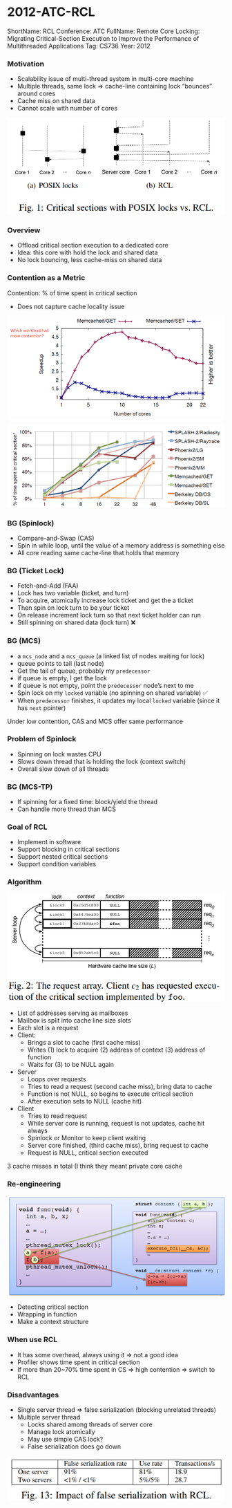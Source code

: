 # 2012-ATC-RCL

ShortName: RCL
Conference: ATC
FullName: Remote Core Locking: Migrating Critical-Section Execution to Improve the Performance of Multithreaded Applications
Tag: CS736
Year: 2012

### Motivation

- Scalability issue of multi-thread system in multi-core machine
- Multiple threads, same lock ⇒ cache-line containing lock “bounces” around cores
- Cache miss on shared data
- Cannot scale with number of cores

![image-15.png](images/image%2015.png)

### Overview

- Offload critical section execution to a dedicated core
- Idea: this core with hold the lock and shared data
- No lock bouncing, less cache-miss on shared data

### Contention as a Metric

Contention: % of time spent in critical section

- Does not capture cache locality issue

![image-16.png](images/image%2016.png)

![image-17.png](images/image%2017.png)

### BG (Spinlock)

- Compare-and-Swap (CAS)
- Spin in while loop, until the value of a memory address is something else
- All core reading same cache-line that holds that memory

### BG (Ticket Lock)

- Fetch-and-Add (FAA)
- Lock has two variable (ticket, and turn)
- To acquire, atomically increase lock ticket and get the a ticket
- Then spin on lock turn to be your ticket
- On release increment lock turn so that next ticket holder can run
- Still spinning on shared data (lock turn) ❌

### BG (MCS)

- a `mcs_node` and a `mcs_queue` (a linked list of nodes waiting for lock)
- queue points to tail (last node)
- Get the tail of queue, probably my `predecessor`
- if queue is empty, I get the lock
- if queue is not empty, point the `predecessor` node’s next to me
- Spin lock on my `locked` variable (no spinning on shared variable) ✅
- When `predecessor` finishes, it updates my local `locked` variable (since it has `next` pointer)

Under low contention, CAS and MCS offer same performance

### Problem of Spinlock

- Spinning on lock wastes CPU
- Slows down thread that is holding the lock (context switch)
- Overall slow down of all threads

### BG (MCS-TP)

- If spinning for a fixed time: block/yield the thread
- Can handle more thread than MCS

### Goal of RCL

- Implement in software
- Support blocking in critical sections
- Support nested critical sections
- Support condition variables

### Algorithm

![image-18.png](images/image%2018.png)

- List of addresses serving as mailboxes
- Mailbox is split into cache line size slots
- Each slot is a request
- Client:
    - Brings a slot to cache (first cache miss)
    - Writes (1) lock to acquire (2) address of context (3) address of function
    - Waits for (3) to be NULL again
- Server
    - Loops over requests
    - Tries to read a request (second cache miss), bring data to cache
    - Function is not NULL, so begins to execute critical section
    - After execution sets to NULL (cache hit)
- Client
    - Tries to read request
    - While server core is running, request is not updates, cache hit always
    - Spinlock or Monitor to keep client waiting
    - Server core finished, (third cache miss), bring request to cache
    - Request is NULL, critical section executed

3 cache misses in total (I think they meant private core cache

### Re-engineering

![image-19.png](images/image%2019.png)

- Detecting critical section
- Wrapping in function
- Make a context structure

### When use RCL

- It has some overhead, always using it ⇒ not a good idea
- Profiler shows time spent in critical section
- If more than 20~70% time spent in CS ⇒ high contention ⇒ switch to RCL

### Disadvantages

- Single server thread ⇒ false serialization (blocking unrelated threads)
- Multiple server thread
    - Locks shared among threads of server core
    - Manage lock atomically
    - May use simple CAS lock?
    - False serialization does go down

![image-20.png](images/image%2020.png)
